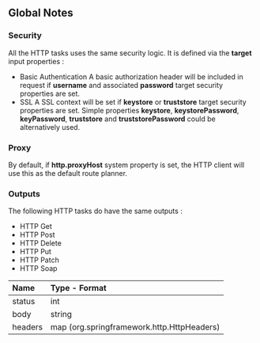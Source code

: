 
## Global Notes

### Security
  All the HTTP tasks uses the same security logic.
  It is defined via the **target** input properties :
  * Basic Authentication
    A basic authorization header will be included in request if **username** and associated **password** target security properties are set.
  * SSL
    A SSL context will be set if **keystore** or **truststore** target security properties are set.
    Simple properties **keystore**, **keystorePassword**, **keyPassword**, **truststore** and **truststorePassword** could be alternatively used.

### Proxy
  By default, if **http.proxyHost** system property is set, the HTTP client will use this as the default route planner.

### Outputs

The following HTTP tasks do have the same outputs :
- HTTP Get
- HTTP Post
- HTTP Delete
- HTTP Put
- HTTP Patch
- HTTP Soap


| Name    | Type - Format                               |
|:--------|:--------------------------------------------|
| status  | int                                         |
| body    | string                                      |
| headers | map (org.springframework.http.HttpHeaders)  |